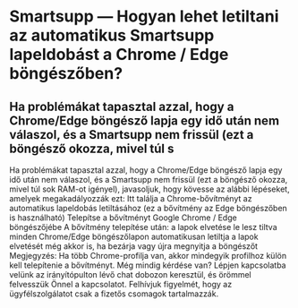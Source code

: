# Smartsupp — Hogyan lehet letiltani az automatikus Smartsupp lapeldobást a Chrome / Edge böngészőben?
## Ha problémákat tapasztal azzal, hogy a Chrome/Edge böngésző lapja egy idő után nem válaszol, és a Smartsupp nem frissül (ezt a böngésző okozza, mivel túl s
Ha problémákat tapasztal azzal, hogy a Chrome/Edge böngésző lapja egy idő után nem válaszol, és a Smartsupp nem frissül (ezt a böngésző okozza, mivel túl sok RAM-ot igényel), javasoljuk, hogy kövesse az alábbi lépéseket, amelyek megakadályozzák ezt:
Itt találja a Chrome-bővítményt az automatikus lapeldobás letiltásához (ez a bővítmény az Edge böngészőben is használható)
Telepítse a bővítményt Google Chrome / Edge böngészőjébe
A bővítmény telepítése után:
a lapok elvetése le lesz tiltva minden Chrome/Edge böngészőlapon
automatikusan letiltja a lapok elvetését még akkor is, ha bezárja vagy újra megnyitja a böngészőt 
Megjegyzés: Ha több Chrome-profilja van, akkor mindegyik profilhoz külön kell telepítenie a bővítményt.
Még mindig kérdése van? Lépjen kapcsolatba velünk az irányítópulton lévő chat dobozon keresztül, és örömmel felvesszük Önnel a kapcsolatot. Felhívjuk figyelmét, hogy az ügyfélszolgálatot csak a fizetős csomagok tartalmazzák.

